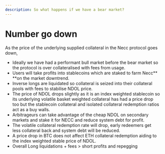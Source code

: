 ```yaml
---
description: So what happens if we have a bear market?
---
```


# Number go down

As the price of the underlying supplied collateral in the Necc protocol goes down,

* Ideally we have had a performant bull market before the bear market so the protocol is over collateralised with fees from usage.
* Users will take profits into stablecoins which are staked to farm Necc** **on the market downtrend.
* Inverse longs are liquidated so collateral is seized into their collateral pools with fees to stabilise NDOL price.
* The price of NDOL drops slightly as it is an index weighted stablecoin so its underlying volatile basket weighted collateral has had a price drop too but the stablecoin collateral and isolated collateral redemption ratios act as a buy walls.
* Arbitrageurs can take advantage of the cheap NDOL on secondary markets and stake it for NECC and reduce system debt for profit.
* The volatile collateral redemption rate will drop, early redeemers get less collateral back and system debt will be reduced.
* A price drop in BTC does not affect ETH collateral redemption aiding to the index weighted stable price of NDOL.
* Overall Long liquidations + fees > short profits and repegging
